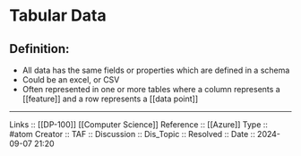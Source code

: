 # Tabular Data

## Definition:

- All data has the same fields or properties which are defined in a schema
- Could be an excel, or CSV
- Often represented in one or more tables where a column represents a [[feature]] and a row represents a [[data point]]
---
Links :: [[DP-100]] [[Computer Science]]
Reference ::  [[Azure]]
Type :: #atom
Creator ::
TAF ::
Discussion ::
Dis_Topic :: 
Resolved ::
Date :: 2024-09-07 21:20
